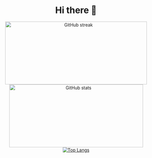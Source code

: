 <h1 align=center> Hi there 👋 </h1>

<div align=center>
  <img width=450 height=200  src="https://streak-stats.demolab.com?user=maxelonej&theme=dark&hide_border=true&date_format=j%2Fn%5B%2FY%5D&mode=weekly" alt="GitHub streak" /><img width=425 height=200 src="https://github-readme-stats.vercel.app/api?username=maxelonej&show_icons=true&theme=dark&hide_border=true" alt="GitHub stats" />
</div>
<div align=center>
  <a href="https://github.com/maxelonej/github-readme-stats"><img src="https://github-readme-stats.vercel.app/api/top-langs/?username=maxelonej&theme=dark&hide_border=true&hide=shell&layout=pie" alt="Top Langs" /></a>
</div>




<!--
- 🔭 I’m currently working on ...
- 🌱 I’m currently learning ...
- 👯 I’m looking to collaborate on ...
- 🤔 I’m looking for help with ...
- 💬 Ask me about ...
- 📫 How to reach me: ...
- 😄 Pronouns: ...
- ⚡ Fun fact: ...
-->
